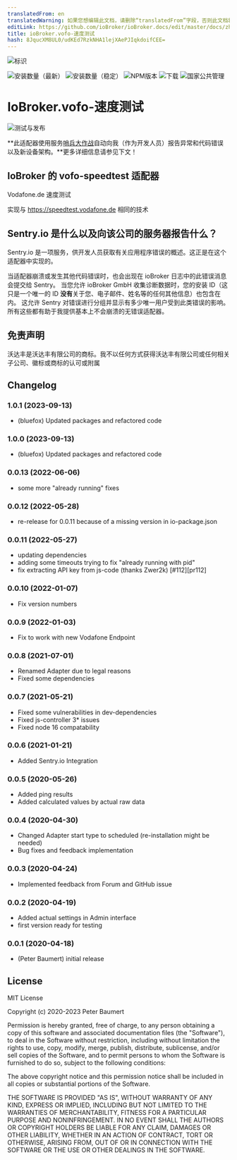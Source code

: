 ```yaml
---
translatedFrom: en
translatedWarning: 如果您想编辑此文档，请删除“translatedFrom”字段，否则此文档将再次自动翻译
editLink: https://github.com/ioBroker/ioBroker.docs/edit/master/docs/zh-cn/adapterref/iobroker.vofo-speedtest/README.md
title: ioBroker.vofo-速度测试
hash: 8JqucXM8UL0/udKEd7RzkNHA1lejXAePJIqkdoifCEE=
---
```

![标识](../../../en/adapterref/iobroker.vofo-speedtest/admin/vofo-speedtest.png)

![安装数量（最新）](http://iobroker.live/badges/vofo-speedtest-installed.svg)
![安装数量（稳定）](http://iobroker.live/badges/vofo-speedtest-stable.svg)
![NPM版本](http://img.shields.io/npm/v/iobroker.vofo-speedtest.svg)
![下载](https://img.shields.io/npm/dm/iobroker.vofo-speedtest.svg)
![国家公共管理](https://nodei.co/npm/iobroker.vofo-speedtest.png?downloads=true)

# IoBroker.vofo-速度测试
![测试与发布](https://github.com/peterbaumert/iobroker.vofo-speedtest/workflows/Test%20and%20Release/badge.svg)

**此适配器使用服务[哨兵大作战](https://sentry.io)自动向我（作为开发人员）报告异常和代码错误以及新设备架构。**更多详细信息请参见下文！

## IoBroker 的 vofo-speedtest 适配器
Vodafone.de 速度测试

实现与 https://speedtest.vodafone.de 相同的技术

## Sentry.io 是什么以及向该公司的服务器报告什么？
Sentry.io 是一项服务，供开发人员获取有关应用程序错误的概述。这正是在这个适配器中实现的。

当适配器崩溃或发生其他代码错误时，也会出现在 ioBroker 日志中的此错误消息会提交给 Sentry。
当您允许 ioBroker GmbH 收集诊断数据时，您的安装 ID（这只是一个唯一的 ID **没有**关于您、电子邮件、姓名等的任何其他信息）也包含在内。
这允许 Sentry 对错误进行分组并显示有多少唯一用户受到此类错误的影响。所有这些都有助于我提供基本上不会崩溃的无错误适配器。

## 免责声明
沃达丰是沃达丰有限公司的商标。我不以任何方式获得沃达丰有限公司或任何相关子公司、徽标或商标的认可或附属

## Changelog
<!--
	Placeholder for the next version (at the beginning of the line):
	### **WORK IN PROGRESS**
-->
### 1.0.1 (2023-09-13)
* (bluefox) Updated packages and refactored code

### 1.0.0 (2023-09-13)
* (bluefox) Updated packages and refactored code

### 0.0.13 (2022-06-06)
* some more "already running" fixes

### 0.0.12 (2022-05-28)
* re-release for 0.0.11 because of a missing version in io-package.json

### 0.0.11 (2022-05-27)
* updating dependencies
* adding some timeouts trying to fix "already running with pid"
* fix extracting API key from js-code (thanks Zwer2k) [#112][pr112]

### 0.0.10 (2022-01-07)
* Fix version numbers

### 0.0.9 (2022-01-03)
* Fix to work with new Vodafone Endpoint

### 0.0.8 (2021-07-01)
* Renamed Adapter due to legal reasons
* Fixed some dependencies

### 0.0.7 (2021-05-21)
* Fixed some vulnerabilities in dev-dependencies
* Fixed js-controller 3* issues
* Fixed node 16 compatability

### 0.0.6 (2021-01-21)
* Added Sentry.io Integration

### 0.0.5 (2020-05-26)
* Added ping results
* Added calculated values by actual raw data

### 0.0.4 (2020-04-30)
* Changed Adapter start type to scheduled (re-installation might be needed)
* Bug fixes and feedback implementation

### 0.0.3 (2020-04-24)
* Implemented feedback from Forum and GitHub issue

### 0.0.2 (2020-04-19)
* Added actual settings in Admin interface
* first version ready for testing

### 0.0.1 (2020-04-18)
* (Peter Baumert) initial release

## License
MIT License

Copyright (c) 2020-2023 Peter Baumert

Permission is hereby granted, free of charge, to any person obtaining a copy
of this software and associated documentation files (the "Software"), to deal
in the Software without restriction, including without limitation the rights
to use, copy, modify, merge, publish, distribute, sublicense, and/or sell
copies of the Software, and to permit persons to whom the Software is
furnished to do so, subject to the following conditions:

The above copyright notice and this permission notice shall be included in all
copies or substantial portions of the Software.

THE SOFTWARE IS PROVIDED "AS IS", WITHOUT WARRANTY OF ANY KIND, EXPRESS OR
IMPLIED, INCLUDING BUT NOT LIMITED TO THE WARRANTIES OF MERCHANTABILITY,
FITNESS FOR A PARTICULAR PURPOSE AND NONINFRINGEMENT. IN NO EVENT SHALL THE
AUTHORS OR COPYRIGHT HOLDERS BE LIABLE FOR ANY CLAIM, DAMAGES OR OTHER
LIABILITY, WHETHER IN AN ACTION OF CONTRACT, TORT OR OTHERWISE, ARISING FROM,
OUT OF OR IN CONNECTION WITH THE SOFTWARE OR THE USE OR OTHER DEALINGS IN THE
SOFTWARE.